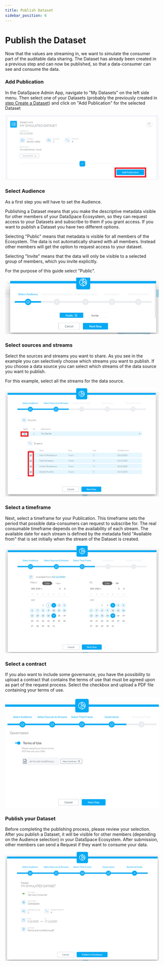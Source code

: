 ```yaml
---
title: Publish Dataset
sidebar_position: 6
---
```


# Publish the Dataset

Now that the values are streaming in, we want to simulate the consumer part of the auditable data sharing.
The Dataset has already been created in a previous step and can now be published, so that a data-consumer can see and consume the data.

### Add Publication

In the DataSpace Admin App, navigate to "My Datasets" on the left side menu. Then select one of your Datasets (probably the previously created in [step Create a Dataset](./create-dataset.md)) and click on "Add Publication" for the selected Dataset

![Publish Datset](/img/quickstart/publish-dataset-select.png)

### Select Audience

As a first step you will have to set the Audience.

Publishing a Dataset means that you make the descriptive metadata visible for other members of your DataSpace Ecosystem, so they can request access to your Datasets and subscribe to them if you grant access. If you want to publish a Dataset you have two different options.

Selecting "Public" means that metadata is visible for all members of the Ecosystem. The data is not automatically shared with all members. Instead other members will get the option to request access to your dataset.

Selecting "Invite" means that the data will only be visible to a selected group of members, which you invite explicitly.

For the purpose of this guide select "Public".

![Select](/img/quickstart/publish-dataset-public-or-invite.png)

### Select sources and streams

Select the sources and streams you want to share. As you see in the example you can selectively choose which streams you want to publish. If you choose a data source you can select which streams of the data source you want to publish.

For this example, select all the streams for the data source.

![Select Streams](/img/quickstart/publish-dataset-select-streams.png)

### Select a timeframe

Next, select a timeframe for your Publication. This timeframe sets the period that possible data-consumers can request to subscribe for. The real consumable timeframe depends on the availability of each stream. The available date for each stream is defined by the metadata field "Available from" that is set initially when the stream of the Dataset is created.

![Select Timeframe](/img/quickstart/publish-dataset-time-frame.png)

### Select a contract

If you also want to include some governance, you have the possibility to upload a contract that contains the terms of use that must be agreed upon as part of the request process. Select the checkbox and upload a PDF file containing your terms of use.

![Governace](/img/quickstart/publish-dataset-governace.png)

### Publish your Dataset

Before completing the publishing process, please review your selection. After you publish a Dataset, it will be visible for other members (depending on the Audience selection) in your DataSpace Ecosystem. After submission, other members can send a Request if they want to consume your data.

![Review & Finisch](/img/quickstart/publish-dataset-finish.png)
